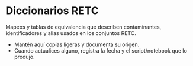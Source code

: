 # Diccionarios RETC

Mapeos y tablas de equivalencia que describen contaminantes, identificadores y alias usados en los conjuntos RETC.

- Mantén aquí copias ligeras y documenta su origen.
- Cuando actualices alguno, registra la fecha y el script/notebook que lo produjo.
